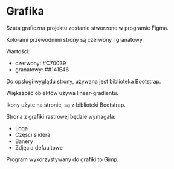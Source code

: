 # Grafika

Szata graficzna projektu zostanie stworzone w programie Figma.

Kolorami przewodnimi strony są czerwony i granatowy.

Wartości:
- czerwony: #C70039
- granatowy: ##141E46

Do opsługi wyglądu strony, używana jest biblioteka Bootstrap.

Większość obiektów używa linear-gradientu.

Ikony użyte na stronie, są z biblioteki Bootstrap.

Strona z grafiki rastrowej będzie wymagała:

* Loga
* Części slidera
* Banery
* Zdjęcia defaultowe

Program wykorzystywany do grafiki to Gimp.